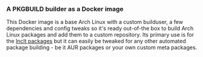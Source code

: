 ### A PKGBUILD builder as a Docker image

This Docker image is a base Arch Linux with a custom builduser, a few dependencies and config tweaks
so it's ready out-of-the box to build Arch Linux packages and add them to a custom repository.
Its primary use is for the [lnclt packages](https://github.com/lnc-lt/arch-lnclt-pkgbuilds) but
it can easily be tweaked for any other automated package building - be it AUR packages or your own 
custom meta packages.

